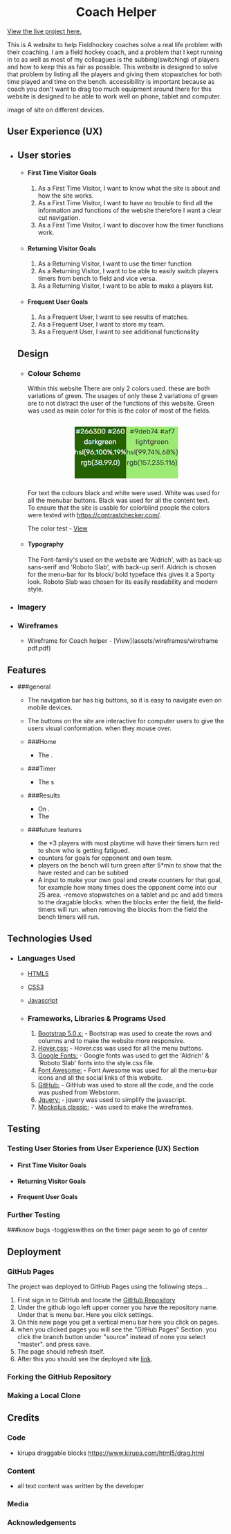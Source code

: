 <h1 align="center">Coach Helper</h1>

[View the live project here.](#)

This is A website to help Fieldhockey coaches solve a real life problem with their coaching. 
I am a field hockey coach, and a problem that I kept running in to as well as most of my colleagues is the 
subbing(switching) of players and how to keep this as fair as possible. This website is designed to solve that problem 
by listing all the players and giving them stopwatches for both time played and  time on the bench.
accessibility is important because as coach you don't want to drag too much equipment around there for this website is 
designed to be able to work well on phone, tablet and computer. 


 image of site on different devices.
## User Experience (UX)

-   ## User stories

    -   #### First Time Visitor Goals

        1. As a First Time Visitor, I want to know what the site is about and how the site works.
        2. As a First Time Visitor, I want to have no trouble to find all the information and functions of the website therefore I want a clear cut navigation.
        3. As a First Time Visitor, I want to discover how the timer functions work.
        
    -   #### Returning Visitor Goals

        1. As a Returning Visitor, I want to use the timer function
        2. As a Returning Visitor, I want to be able to easily switch players timers from bench to field and vice versa. 
        3. As a Returning Visitor, I want to be able to make a players list.

    -   #### Frequent User Goals
        1. As a Frequent User, I want to see results of matches.  
        2. As a Frequent User, I want to store my team.
        3. As a Frequent User, I want to see additional functionality

    ## Design
    -   ### Colour Scheme
        Within this website There are only 2 colors used. these are both variations of green. 
        The usages of only these 2 variations of green are to not distract the user of the functions of this website. 
        Green was used as main color for this is the color of most of the fields.

        <h2 align="center"><img src="assets/validation/Colors.png"></h2>
        
        For text the colours black and white were used. White was used for all the menubar buttons. 
        Black was used for all the content text.  
        To ensure that the site is usable for colorblind people the colors were tested with
        https://contrastchecker.com/.

        The color test - [View](assets/validation/my-wcag-color-samples.pdf)

    -   #### Typography
        The Font-family's used on the website are 'Aldrich', with as back-up sans-serif and 'Roboto Slab', 
        with  back-up serif.
        Aldrich is chosen for the menu-bar for its block/ bold typeface this gives it a Sporty look.
        Roboto Slab was chosen for its easily readability and modern style.
     
-    ### Imagery
    

-   ### Wireframes

    -  Wireframe for Coach helper - [View](assets/wireframes/wireframe pdf.pdf)
## Features
- ###general

  -   The navigation bar has big buttons, so it is easy to navigate even on mobile devices.
  -   The buttons on the site are interactive for computer users to give the users visual conformation. 
      when they mouse over.

    - ###Home
        -   The .

    - ###Timer
        -   The s

    - ###Results
        -   On .
        -   The 
    
    - ###future features 
        - the *3 players with most playtime will have their timers turn red to show who is 
          getting fatigued.
        - counters for goals for opponent and own team. 
        - players on the bench will turn green after 5*min to show that the have rested and can be 
          subbed
        - A input to make your own goal and create counters for that goal, for example how many times
          does the opponent come into our 25 area.
        -remove stopwatches on a tablet and pc and add timers to the dragable blocks.
          when the blocks enter the field, the field-timers will run. when removing the blocks from the field 
          the bench timers will run.


## Technologies Used
- ### Languages Used

  -   [HTML5](https://en.wikipedia.org/wiki/HTML5)
  -   [CSS3](https://en.wikipedia.org/wiki/Cascading_Style_Sheets)
  -   [Javascript](https://en.wikipedia.org/wiki/JavaScript) 
        
  - ### Frameworks, Libraries & Programs Used
    1. [Bootstrap 5.0.x:](https://getbootstrap.com/docs/5.0/getting-started/introduction/)
            - Bootstrap was used to create the rows and columns and to make the website more responsive.
    1. [Hover.css:](https://ianlunn.github.io/Hover/)
            - Hover.css was used for all the menu buttons.
    1. [Google Fonts:](https://fonts.google.com/)
            - Google fonts was used to get the 'Aldrich' & 'Roboto Slab' fonts into the style.css file. 
    1. [Font Awesome:](https://fontawesome.com/)
            - Font Awesome was used for all the menu-bar icons and all the social links of this website.
    1. [GitHub:](https://github.com/)
            - GitHub was used to store all the code, and the code was pushed from Webstorm.
    1. [Jquery:](https://jquery.com/)
            - jquery was used to simplify the javascript.
    1. [Mockplus classic:](https://www.mockplus.com/)
            - was used to make the wireframes.

 ## Testing
  ### Testing User Stories from User Experience (UX) Section

-   #### First Time Visitor Goals
-   #### Returning Visitor Goals
-   #### Frequent User Goals

### Further Testing

###know bugs
 -toggleswithes on the timer page seem to go of center

## Deployment
### GitHub Pages
The project was deployed to GitHub Pages using the following steps...

1. First sign in to GitHub and locate the [GitHub Repository](https://github.com/pjdijxhoorn/milestone-project-2)
2. Under the github logo left upper corner you have the repository name. Under that is menu bar. Here you click settings.
3. On this new page you get a vertical menu bar here you click on pages.
4. when you clicked pages you will see the "GitHub Pages" Section. you click the branch button under "source" instead of none you select "master".
   and press save.
5. The page should refresh itself.
6. After this you should see the deployed site [link](https://pjdijxhoorn.github.io/milestone-project-2/).
### Forking the GitHub Repository
### Making a Local Clone


## Credits
   

### Code
- kirupa  draggable blocks
  https://www.kirupa.com/html5/drag.html

### Content
- all text content was written by the developer
### Media
### Acknowledgements
